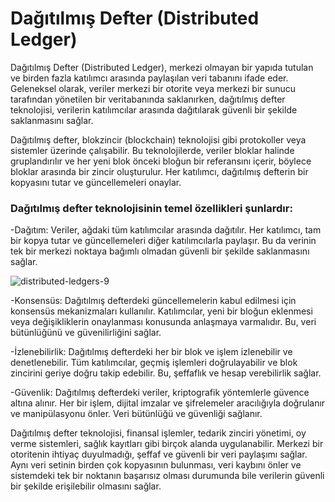 # Dağıtılmış Defter (Distributed Ledger)

Dağıtılmış Defter (Distributed Ledger), merkezi olmayan bir yapıda tutulan ve birden fazla katılımcı arasında paylaşılan veri tabanını ifade eder. Geleneksel olarak, veriler merkezi bir otorite veya merkezi bir sunucu tarafından yönetilen bir veritabanında saklanırken, dağıtılmış defter teknolojisi, verilerin katılımcılar arasında dağıtılarak güvenli bir şekilde saklanmasını sağlar.

Dağıtılmış defter, blokzincir (blockchain) teknolojisi gibi protokoller veya sistemler üzerinde çalışabilir. Bu teknolojilerde, veriler bloklar halinde gruplandırılır ve her yeni blok önceki bloğun bir referansını içerir, böylece bloklar arasında bir zincir oluşturulur. Her katılımcı, dağıtılmış defterin bir kopyasını tutar ve güncellemeleri onaylar.

### Dağıtılmış defter teknolojisinin temel özellikleri şunlardır:
  
-Dağıtım: Veriler, ağdaki tüm katılımcılar arasında dağıtılır. Her katılımcı, tam bir kopya tutar ve güncellemeleri diğer katılımcılarla paylaşır. Bu da verinin tek bir merkezi noktaya bağımlı olmadan güvenli bir şekilde saklanmasını sağlar.

![distributed-ledgers-9](https://github.com/umaysafak/Blockchain-Temelleri/assets/83416728/8544b9bb-a701-47aa-a34d-3ecee3e421fe)

-Konsensüs: Dağıtılmış defterdeki güncellemelerin kabul edilmesi için konsensüs mekanizmaları kullanılır. Katılımcılar, yeni bir bloğun eklenmesi veya değişikliklerin onaylanması konusunda anlaşmaya varmalıdır. Bu, veri bütünlüğünü ve güvenilirliğini sağlar.

-İzlenebilirlik: Dağıtılmış defterdeki her bir blok ve işlem izlenebilir ve denetlenebilir. Tüm katılımcılar, geçmiş işlemleri doğrulayabilir ve blok zincirini geriye doğru takip edebilir. Bu, şeffaflık ve hesap verebilirlik sağlar.

-Güvenlik: Dağıtılmış defterdeki veriler, kriptografik yöntemlerle güvence altına alınır. Her bir işlem, dijital imzalar ve şifrelemeler aracılığıyla doğrulanır ve manipülasyonu önler. Veri bütünlüğü ve güvenliği sağlanır.

Dağıtılmış defter teknolojisi, finansal işlemler, tedarik zinciri yönetimi, oy verme sistemleri, sağlık kayıtları gibi birçok alanda uygulanabilir. Merkezi bir otoritenin ihtiyaç duyulmadığı, şeffaf ve güvenli bir veri paylaşımı sağlar. Aynı veri setinin birden çok kopyasının bulunması, veri kaybını önler ve sistemdeki tek bir noktanın başarısız olması durumunda bile verilerin güvenli bir şekilde erişilebilir olmasını sağlar.
